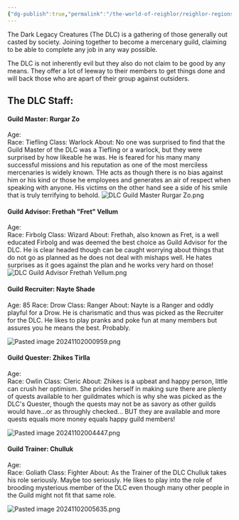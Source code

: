```yaml
---
{"dg-publish":true,"permalink":"/the-world-of-reighlor/reighlor-regions/kingdom-of-leloria/joleria/guilds-of-joleria/the-dlc/the-dark-legacy-creatures/"}
---
```


The Dark Legacy Creatures (The DLC) is a gathering of those generally out casted by society. Joining together to become a mercenary guild, claiming to be able to complete any job in any way possible. 

The DLC is not inherently evil but they also do not claim to be good by any means. They offer a lot of leeway to their members to get things done and will back those who are apart of their group against outsiders. 

## The DLC Staff:
#### Guild Master: Rurgar Zo
Age:  
Race:  Tiefling
Class: Warlock
About: No one was surprised to find that the Guild Master of the DLC was a Tiefling or a warlock, but they were surprised by how likeable he was. He is feared for his many many successful missions and his reputation as one of the most merciless mercenaries is widely known. THe acts as though there is no bias against him or his kind or those he employees and generates an air of respect when speaking with anyone. His victims on the other hand see a side of his smile that is truly terrifying to behold. 
![DLC Guild Master Rurgar Zo.png](/img/user/Z%20NPC%20Pics/DLC%20NPC%20Pics/DLC%20Guild%20Master%20Rurgar%20Zo.png)
#### Guild Advisor: Frethah "Fret" Vellum
Age:  
Race:  Firbolg
Class: Wizard
About: Frethah, also known as Fret, is a well educated Firbolg and was deemed the best choice as Guild Advisor for the DLC. He is clear headed though can be caught worrying about things that do not go as planned as he does not deal with mishaps well. He hates surprises as it goes against the plan and he works very hard on those! 
![DLC Guild Advisor Frethah Vellum.png](/img/user/Z%20NPC%20Pics/DLC%20NPC%20Pics/DLC%20Guild%20Advisor%20Frethah%20Vellum.png)
#### Guild Recruiter: Nayte Shade
Age:  85
Race:  Drow
Class: Ranger
About: Nayte is a Ranger and oddly playful for a Drow. He is charismatic and thus was picked as the Recruiter for the DLC. He likes to play pranks and poke fun at many members but assures you he means the best. Probably.

<div class="transclusion internal-embed is-loaded"><div class="markdown-embed">



![Pasted image 20241102000959.png](/img/user/Z%20NPC%20Pics/DLC%20NPC%20Pics/Pasted%20image%2020241102000959.png)

</div></div>

#### Guild Quester: Zhikes Tirlla
Age:  
Race:  Owlin
Class: Cleric 
About: Zhikes is a upbeat and happy person, little can crush her optimism. She prides herself in making sure there are plenty of quests available to her guildmates which is why she was picked as the DLC's Quester, though the quests may not be as savory as other guilds would have...or as throughly checked... BUT they are available and more quests equals more money equals happy guild members!

<div class="transclusion internal-embed is-loaded"><div class="markdown-embed">



![Pasted image 20241102004447.png](/img/user/Z%20NPC%20Pics/DLC%20NPC%20Pics/Pasted%20image%2020241102004447.png)

</div></div>

#### Guild Trainer: Chulluk 
Age:  
Race:  Goliath
Class: Fighter
About: As the Trainer of the DLC Chulluk takes his role seriously. Maybe too seriously. He likes to play into the role of brooding mysterious member of the DLC even though many other people in the Guild might not fit that same role. 

<div class="transclusion internal-embed is-loaded"><div class="markdown-embed">



![Pasted image 20241102005635.png](/img/user/Z%20NPC%20Pics/DLC%20NPC%20Pics/Pasted%20image%2020241102005635.png)

</div></div>
